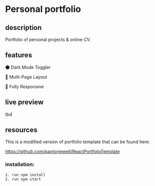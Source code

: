 # Personal portfolio


## description
Portfolio of personal projects & online CV.

## features

🌑 Dark Mode Toggler

📖 Multi-Page Layout

📱 Fully Responsive

## live preview

tbd

## resources

This is a modified version of portfolio template that can be found here:

https://github.com/paytonjewell/ReactPortfolioTemplate

### installation:
    
    1. run npm install
    2. run npm start



